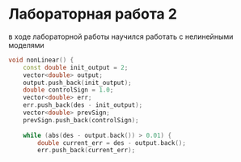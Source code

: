 # Лабораторная работа 2

в ходе лабораторной работы научился работать с нелинейными моделями

```C++
void nonLinear() {
    const double init_output = 2;
    vector<double> output;
    output.push_back(init_output);
    double controlSign = 1.0; 
    vector<double> err;
    err.push_back(des - init_output); 
    vector<double> prevSign;
    prevSign.push_back(controlSign); 
    
    while (abs(des - output.back()) > 0.01) {
        double current_err = des - output.back();  
        err.push_back(current_err);  
```